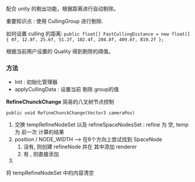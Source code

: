
配合 unity 的剔出功能，根据距离进行自动剔除。


重要知识点 : 使用 CullingGroup 进行剔除.

如何设置 culling 的距离:  `public float[] FastCullingDistance = new float[] { 0f, 12.8f, 25.6f, 51.2f, 102.4f, 204.8f, 409.6f, 819.2f };`


根据当前用户设置的 Quality 得到剔除的阈值。


### 方法

- Init : 初始化管理器
- applyCullingData : 设置当前 剔除 group的值


**RefineChunckChange**  简易的八叉树节点控制

`public void RefineChunckChange(Vector3 cameraPos)`

1.  交换 tempRefineNodeSet 以及 refineSpaceNodesSet  :  refine 为 空,  temp 为 前一次 计算的结果
2.  position / NODE_WIDTH -->  在6个方向上尝试找到 SpaceNode
	1. 没有, 则创建 refineNode 并在 其中添加 renderer
	2. 有 , 则直接添加
3. 


将 tempRefineNodeSet 中的内容清空


